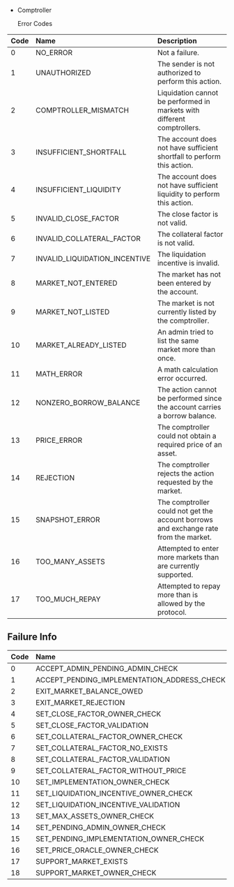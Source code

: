 * Comptroller

   Error Codes

| Code | Name | Description |
| :--- | :--- | :--- |
| 0 | NO\_ERROR | Not a failure. |
| 1 | UNAUTHORIZED | The sender is not authorized to perform this action. |
| 2 | COMPTROLLER\_MISMATCH | Liquidation cannot be performed in markets with different comptrollers. |
| 3 | INSUFFICIENT\_SHORTFALL | The account does not have sufficient shortfall to perform this action. |
| 4 | INSUFFICIENT\_LIQUIDITY | The account does not have sufficient liquidity to perform this action. |
| 5 | INVALID\_CLOSE\_FACTOR | The close factor is not valid. |
| 6 | INVALID\_COLLATERAL\_FACTOR | The collateral factor is not valid. |
| 7 | INVALID\_LIQUIDATION\_INCENTIVE | The liquidation incentive is invalid. |
| 8 | MARKET\_NOT\_ENTERED | The market has not been entered by the account. |
| 9 | MARKET\_NOT\_LISTED | The market is not currently listed by the comptroller. |
| 10 | MARKET\_ALREADY\_LISTED | An admin tried to list the same market more than once. |
| 11 | MATH\_ERROR | A math calculation error occurred. |
| 12 | NONZERO\_BORROW\_BALANCE | The action cannot be performed since the account carries a borrow balance. |
| 13 | PRICE\_ERROR | The comptroller could not obtain a required price of an asset. |
| 14 | REJECTION | The comptroller rejects the action requested by the market. |
| 15 | SNAPSHOT\_ERROR | The comptroller could not get the account borrows and exchange rate from the market. |
| 16 | TOO\_MANY\_ASSETS | Attempted to enter more markets than are currently supported. |
| 17 | TOO\_MUCH\_REPAY | Attempted to repay more than is allowed by the protocol. |

## Failure Info

| Code | Name |
| :--- | :--- |
| 0 | ACCEPT\_ADMIN\_PENDING\_ADMIN\_CHECK |
| 1 | ACCEPT\_PENDING\_IMPLEMENTATION\_ADDRESS\_CHECK |
| 2 | EXIT\_MARKET\_BALANCE\_OWED |
| 3 | EXIT\_MARKET\_REJECTION |
| 4 | SET\_CLOSE\_FACTOR\_OWNER\_CHECK |
| 5 | SET\_CLOSE\_FACTOR\_VALIDATION |
| 6 | SET\_COLLATERAL\_FACTOR\_OWNER\_CHECK |
| 7 | SET\_COLLATERAL\_FACTOR\_NO\_EXISTS |
| 8 | SET\_COLLATERAL\_FACTOR\_VALIDATION |
| 9 | SET\_COLLATERAL\_FACTOR\_WITHOUT\_PRICE |
| 10 | SET\_IMPLEMENTATION\_OWNER\_CHECK |
| 11 | SET\_LIQUIDATION\_INCENTIVE\_OWNER\_CHECK |
| 12 | SET\_LIQUIDATION\_INCENTIVE\_VALIDATION |
| 13 | SET\_MAX\_ASSETS\_OWNER\_CHECK |
| 14 | SET\_PENDING\_ADMIN\_OWNER\_CHECK |
| 15 | SET\_PENDING\_IMPLEMENTATION\_OWNER\_CHECK |
| 16 | SET\_PRICE\_ORACLE\_OWNER\_CHECK |
| 17 | SUPPORT\_MARKET\_EXISTS |
| 18 | SUPPORT\_MARKET\_OWNER\_CHECK |

 